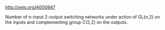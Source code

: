 http://oeis.org/A000847

Number of n-input 2-output switching networks under action of GL(n,2) on the inputs and complementing group C(2,2) on the outputs.
